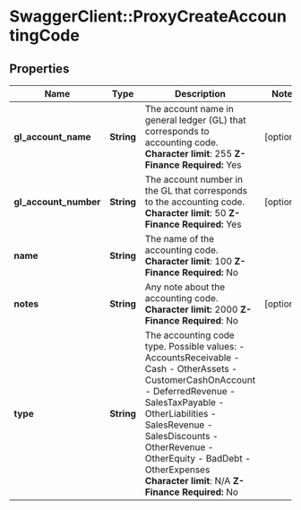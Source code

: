 # SwaggerClient::ProxyCreateAccountingCode

## Properties
Name | Type | Description | Notes
------------ | ------------- | ------------- | -------------
**gl_account_name** | **String** |  The account name in general ledger (GL) that corresponds to accounting code. **Character limit**: 255 **Z-Finance Required:** Yes  | [optional] 
**gl_account_number** | **String** |  The account number in the GL that corresponds to the accounting code. **Character limit**: 50 **Z-Finance Required:** Yes  | [optional] 
**name** | **String** |  The name of the accounting code. **Character limit**: 100 **Z-Finance Required:** No  | 
**notes** | **String** |  Any note about the accounting code. **Character limit:** 2000 **Z-Finance Required**: No  | [optional] 
**type** | **String** |  The accounting code type. Possible values:  - AccountsReceivable - Cash - OtherAssets - CustomerCashOnAccount - DeferredRevenue - SalesTaxPayable - OtherLiabilities - SalesRevenue - SalesDiscounts - OtherRevenue - OtherEquity - BadDebt - OtherExpenses **Character limit**: N/A **Z-Finance Required:** No  | 



